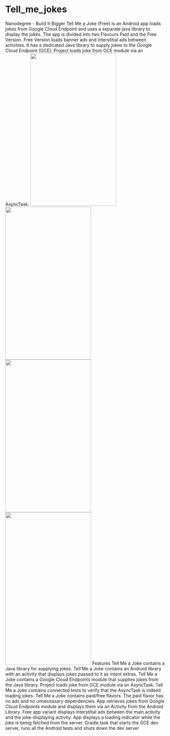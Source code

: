 # Tell_me_jokes
Nanodegree - Build It Bigger
Tell Me a Joke (Free) is an Android app loads jokes from Google Cloud Endpoint and uses a separate java library to display the jokes.
The app is divided into two Flavours Paid and the Free Version. 
Free Version loads banner ads and interstitial ads between activities.
It has a dedicated Java library to supply jokes to the Google Cloud Endpoint (GCE).
Project loads joke from GCE module via an AsyncTask.
<img src="https://github.com/vjprithivi/Tell_me_jokes/blob/master/screenshort/1.jpg"  width="270" height="480">
<img src="https://github.com/vjprithivi/Tell_me_jokes/blob/master/screenshort/2.jpg"   width="270" height="480">
<img src="https://github.com/vjprithivi/Tell_me_jokes/blob/master/screenshort/3.jpg" width="270" height="480">
<img src="https://github.com/vjprithivi/Tell_me_jokes/blob/master/screenshort/4.jpg"    width="270" height="480">
Features
Tell Me a Joke contains a Java library for supplying jokes.
Tell Me a Joke contains an Android library with an activity that displays jokes passed to it as intent extras.
Tell Me a Joke contains a Google Cloud Endpoints module that supplies jokes from the Java library. Project loads joke from GCE module via an AsyncTask.
Tell Me a Joke contains connected tests to verify that the AsyncTask is indeed loading jokes.
Tell Me a Joke contains paid/free flavors. The paid flavor has no ads and no unnecessary dependencies.
App retrieves jokes from Google Cloud Endpoints module and displays them via an Activity from the Android Library.
Free app variant displays interstitial ads between the main activity and the joke-displaying activity.
App displays a loading indicator while the joke is being fetched from the server.
Gradle task that starts the GCE dev server, runs all the Android tests and shuts down the dev server
